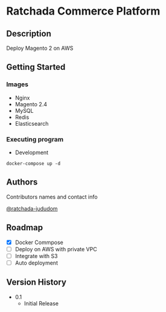 # Ratchada Commerce Platform

## Description

Deploy Magento 2 on AWS

## Getting Started

### Images

* Nginx
* Magento 2.4
* MySQL
* Redis
* Elasticsearch

### Executing program

* Development
```
docker-compose up -d
```

## Authors

Contributors names and contact info

[@ratchada-jududom](https://www.linkedin.com/in/ratchada-jududom/)

## Roadmap
- [x] Docker Commpose
- [ ] Deploy on AWS with private VPC
- [ ] Integrate with S3
- [ ] Auto deployment

## Version History

* 0.1
    * Initial Release
